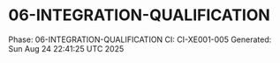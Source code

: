 # 06-INTEGRATION-QUALIFICATION
Phase: 06-INTEGRATION-QUALIFICATION
CI: CI-XE001-005
Generated: Sun Aug 24 22:41:25 UTC 2025
